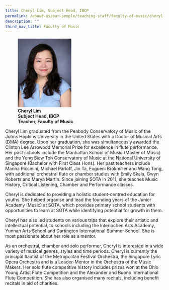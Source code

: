 ```yaml
---
title: Cheryl Lim, Subject Head, IBCP
permalink: /about-us/our-people/teaching-staff/faculty-of-music/cheryl-lim/
description: ""
third_nav_title: Faculty of Music
---
```

<figure>
<img style="width:40%" src="/images/cheryl-lim.jpg">
<figcaption> <strong>Cheryl Lim<br>
Subject Head, IBCP<br>
Teacher, Faculty of Music</strong>
</figcaption>
</figure>

Cheryl Lim graduated from the Peabody Conservatory of Music of the Johns Hopkins University in the United States with a Doctor of Musical Arts (DMA) degree. Upon her graduation, she was simultaneously awarded the Clinton Lee Arrowood Memorial Prize for excellence in flute performance. Her past schools include the Manhattan School of Music (Master of Music) and the Yong Siew Toh Conservatory of Music at the National University of Singapore (Bachelor with First Class Hons). Her past teachers include Marina Piccinini, Michael Parloff, Jin Ta, Evgueni Brokmiller and Wang Tong, with additional orchestral flute or chamber studies with Emily Skala, Gwyn Roberts and Marya Martin. Since joining SOTA in 2011, she teaches Music History, Critical Listening, Chamber and Performance classes.

  

Cheryl is dedicated to providing a holistic student-centred education for youths. She helped organise and lead the founding years of the Junior Academy (Music) at SOTA, which provides primary school students with opportunities to learn at SOTA while identifying potential for growth in them.

  

Cheryl has also led students on various trips that explore their artistic and intellectual potential, to schools including the Interlochen Arts Academy, Yunnan Arts School and Dartington International Summer School. She is most passionate about her role as a mentor.

  

As an orchestral, chamber and solo performer, Cheryl is interested in a wide variety of musical genres, styles and time periods. Cheryl is currently the principal flautist of the Metropolitan Festival Orchestra, the Singapore Lyric Opera Orchestra and is a Leader-Mentor in the Orchestra of the Music Makers. Her solo flute competitive history includes prizes won at the Ohio Young Artist Flute Competition and the Alexander and Buono International Flute Competition. She has also organised many recitals, including benefit recitals in aid of charities.